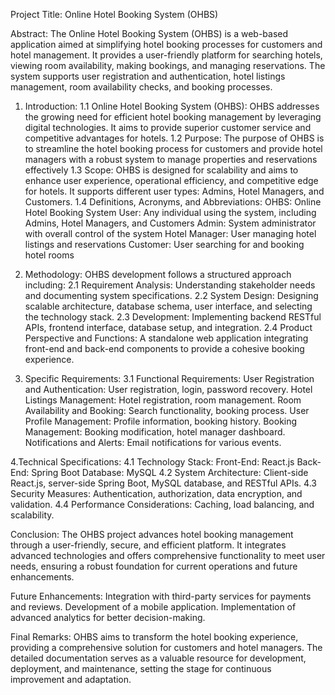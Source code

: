 Project Title:
Online Hotel Booking System (OHBS)

Abstract:
The Online Hotel Booking System (OHBS) is a web-based application aimed at simplifying hotel booking processes for customers and hotel management. It provides a user-friendly platform for searching hotels, viewing room availability, making bookings, and managing reservations. The system supports user registration and authentication, hotel listings management, room availability checks, and booking processes.

1. Introduction:
1.1 Online Hotel Booking System (OHBS):
OHBS addresses the growing need for efficient hotel booking management by leveraging digital technologies. It aims to provide superior customer service and competitive advantages for hotels.
1.2 Purpose:
The purpose of OHBS is to streamline the hotel booking process for customers and provide hotel managers with a robust system to manage properties and reservations effectively
1.3 Scope:
OHBS is designed for scalability and aims to enhance user experience, operational efficiency, and competitive edge for hotels. It supports different user types: Admins, Hotel Managers, and Customers.
1.4 Definitions, Acronyms, and Abbreviations:
OHBS: Online Hotel Booking System
User: Any individual using the system, including Admins, Hotel Managers, and Customers
Admin: System administrator with overall control of the system
Hotel Manager: User managing hotel listings and reservations
Customer: User searching for and booking hotel rooms


2. Methodology:
OHBS development follows a structured approach including:
2.1 Requirement Analysis:
Understanding stakeholder needs and documenting system specifications.
2.2 System Design:
Designing scalable architecture, database schema, user interface, and selecting the technology stack.
2.3 Development:
Implementing backend RESTful APIs, frontend interface, database setup, and integration.
2.4 Product Perspective and Functions:
A standalone web application integrating front-end and back-end components to provide a cohesive booking experience.

3. Specific Requirements:
3.1 Functional Requirements:
User Registration and Authentication: User registration, login, password recovery.
Hotel Listings Management: Hotel registration, room management.
Room Availability and Booking: Search functionality, booking process.
User Profile Management: Profile information, booking history.
Booking Management: Booking modification, hotel manager dashboard.
Notifications and Alerts: Email notifications for various events.


4.Technical Specifications:
4.1 Technology Stack:
Front-End: React.js
Back-End: Spring Boot
Database: MySQL
4.2 System Architecture:
Client-side React.js, server-side Spring Boot, MySQL database, and RESTful APIs.
4.3 Security Measures:
Authentication, authorization, data encryption, and validation.
4.4 Performance Considerations:
Caching, load balancing, and scalability.

Conclusion:
The OHBS project advances hotel booking management through a user-friendly, secure, and efficient platform. It integrates advanced technologies and offers comprehensive functionality to meet user needs, ensuring a robust foundation for current operations and future enhancements.

Future Enhancements:
Integration with third-party services for payments and reviews.
Development of a mobile application.
Implementation of advanced analytics for better decision-making.

Final Remarks:
OHBS aims to transform the hotel booking experience, providing a comprehensive solution for customers and hotel managers. The detailed documentation serves as a valuable resource for development, deployment, and maintenance, setting the stage for continuous improvement and adaptation.
